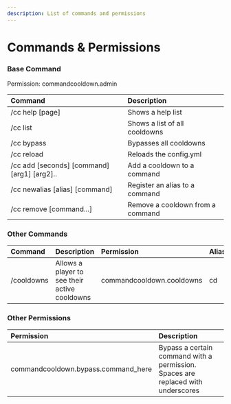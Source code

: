 ```yaml
---
description: List of commands and permissions
---
```


# Commands & Permissions

### Base Command

Permission: commandcooldown.admin

| **Command** | **Description** |
| :--- | :--- |
| /cc help \[page\] | Shows a help list |
| /cc list | Shows a list of all cooldowns |
| /cc bypass | Bypasses all cooldowns |
| /cc reload | Reloads the config.yml |
| /cc add \[seconds\] \[command\] \[arg1\] \[arg2\].. | Add a cooldown to a command |
| /cc newalias \[alias\] \[command\] | Register an alias to a command |
| /cc remove \[command...\] | Remove a cooldown from a command |

### Other Commands

| Command | Description | Permission | Aliases |
| :--- | :--- | :--- | :--- |
| /cooldowns | Allows a player to see their active cooldowns | commandcooldown.cooldowns | cd |

### Other Permissions

| Permission | Description |
| :--- | :--- |
| commandcooldown.bypass.command\_here | Bypass a certain command with a permission. Spaces are replaced with underscores |

